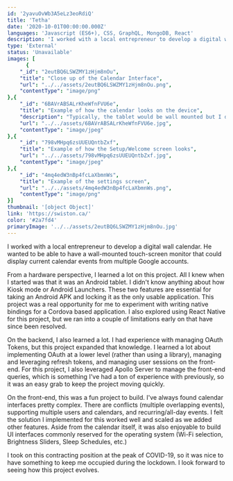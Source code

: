 ```yaml
---
id: '2yavuOvWb3A5eLz3eoRdiQ'
title: 'Tetha'
date: '2020-10-01T00:00:00.000Z'
languages: 'Javascript (ES6+), CSS, GraphQL, MongoDB, React'
description: 'I worked with a local entrepreneur to develop a digital wall calendar. He wanted to be able to have a wall-mounted touch-screen monitor that could display current calendar events from multiple Google accounts.'
type: 'External'
status: 'Unavailable'
images: [
      {
	"_id": "2eutBQ6LSWZMY1zHjm8nOu",
	"title": "Close up of the Calendar Interface",
	"url": "../../assets/2eutBQ6LSWZMY1zHjm8nOu.png",
	"contentType": "image/png"
},{
	"_id": "6BAVrABSALrKheWfnFVU6e",
	"title": "Example of how the calendar looks on the device",
	"description": "Typically, the tablet would be wall mounted but I didn't have the appropriate mounting brackets",
	"url": "../../assets/6BAVrABSALrKheWfnFVU6e.jpg",
	"contentType": "image/jpeg"
},{
	"_id": "798vMHpq6zsUUEUQntbZxf",
	"title": "Example of how the Setup/Welcome screen looks",
	"url": "../../assets/798vMHpq6zsUUEUQntbZxf.jpg",
	"contentType": "image/jpeg"
},{
	"_id": "4mq4edW3nBp4fcLaXbmnWs",
	"title": "Example of the settings screen",
	"url": "../../assets/4mq4edW3nBp4fcLaXbmnWs.png",
	"contentType": "image/png"
}]
thumbnail: '[object Object]'
link: 'https://swiston.ca/'
color: '#2a7fd4'
primaryImage: '../../assets/2eutBQ6LSWZMY1zHjm8nOu.jpg'
---
```


I worked with a local entrepreneur to develop a digital wall calendar. He wanted to be able to have a wall-mounted touch-screen monitor that could display current calendar events from multiple Google accounts. 

From a hardware perspective, I learned a lot on this project. All I knew when I started was that it was an Android tablet. I didn't know anything about how Kiosk mode or Android Launchers. These two features are essential for taking an Android APK and locking it as the only usable application. This project was a real opportunity for me to experiment with writing native bindings for a Cordova based application. I also explored using React Native for this project, but we ran into a couple of limitations early on that have since been resolved.

On the backend, I also learned a lot. I had experience with managing OAuth Tokens, but this project expanded that knowledge. I learned a lot about implementing OAuth at a lower level (rather than using a library), managing and leveraging refresh tokens, and managing user sessions on the front-end. For this project, I also leveraged Apollo Server to manage the front-end queries, which is something I've had a ton of experience with previously, so it was an easy grab to keep the project moving quickly.

On the front-end, this was a fun project to build. I've always found calendar interfaces pretty complex. There are conflicts (multiple overlapping events), supporting multiple users and calendars, and recurring/all-day events. I felt the solution I implemented for this worked well and scaled as we added other features. Aside from the calendar itself, it was also enjoyable to build UI interfaces commonly reserved for the operating system (Wi-Fi selection, Brightness Sliders, Sleep Schedules, etc.) 

I took on this contracting position at the peak of COVID-19, so it was nice to have something to keep me occupied during the lockdown. I look forward to seeing how this project evolves.

